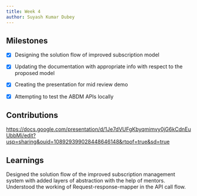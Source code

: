 ```yaml
---
title: Week 4
author: Suyash Kumar Dubey
---
```


## Milestones
- [x] Designing the solution flow of improved subscription model
- [x] Updating the documentation with appropriate info with respect to the proposed model
- [x] Creating the presentation for mid review demo
- [x] Attempting to test the ABDM APIs locally


## Contributions
https://docs.google.com/presentation/d/1Je7dVUFgKbyqmimvy0jG6kCdnEuUbbMi/edit?usp=sharing&ouid=108929399028448646148&rtpof=true&sd=true

## Learnings
Designed the solution flow of the improved subscription management system with added layers of abstraction with the help of mentors. 
Understood the working of Request-response-mapper in the API call flow. 
